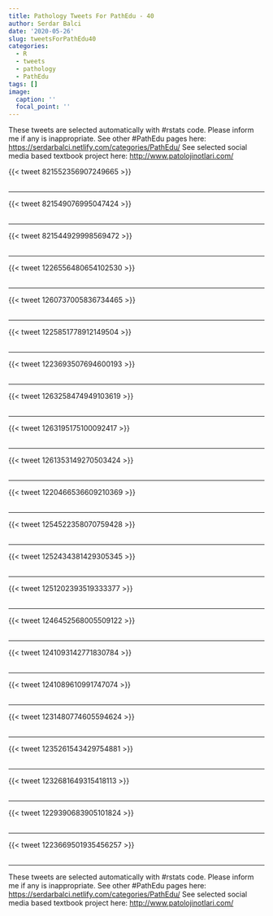 ```yaml
---
title: Pathology Tweets For PathEdu - 40
author: Serdar Balci
date: '2020-05-26'
slug: tweetsForPathEdu40
categories:
  - R
  - tweets
  - pathology
  - PathEdu
tags: []
image:
  caption: ''
  focal_point: ''
---
```



These tweets are selected automatically with #rstats code. Please inform me if any is inappropriate.
See other #PathEdu pages here: https://serdarbalci.netlify.com/categories/PathEdu/ 
See selected social media based textbook project here: http://www.patolojinotlari.com/

{{< tweet 821552356907249665 >}}
<br>
<br>
<hr>
{{< tweet 821549076995047424 >}}
<br>
<br>
<hr>
{{< tweet 821544929998569472 >}}
<br>
<br>
<hr>
{{< tweet 1226556480654102530 >}}
<br>
<br>
<hr>
{{< tweet 1260737005836734465 >}}
<br>
<br>
<hr>
{{< tweet 1225851778912149504 >}}
<br>
<br>
<hr>
{{< tweet 1223693507694600193 >}}
<br>
<br>
<hr>
{{< tweet 1263258474949103619 >}}
<br>
<br>
<hr>
{{< tweet 1263195175100092417 >}}
<br>
<br>
<hr>
{{< tweet 1261353149270503424 >}}
<br>
<br>
<hr>
{{< tweet 1220466536609210369 >}}
<br>
<br>
<hr>
{{< tweet 1254522358070759428 >}}
<br>
<br>
<hr>
{{< tweet 1252434381429305345 >}}
<br>
<br>
<hr>
{{< tweet 1251202393519333377 >}}
<br>
<br>
<hr>
{{< tweet 1246452568005509122 >}}
<br>
<br>
<hr>
{{< tweet 1241093142771830784 >}}
<br>
<br>
<hr>
{{< tweet 1241089610991747074 >}}
<br>
<br>
<hr>
{{< tweet 1231480774605594624 >}}
<br>
<br>
<hr>
{{< tweet 1235261543429754881 >}}
<br>
<br>
<hr>
{{< tweet 1232681649315418113 >}}
<br>
<br>
<hr>
{{< tweet 1229390683905101824 >}}
<br>
<br>
<hr>
{{< tweet 1223669501935456257 >}}
<br>
<br>
<hr>


These tweets are selected automatically with #rstats code. Please inform me if any is inappropriate.
See other #PathEdu pages here: https://serdarbalci.netlify.com/categories/PathEdu/ 
See selected social media based textbook project here: http://www.patolojinotlari.com/
